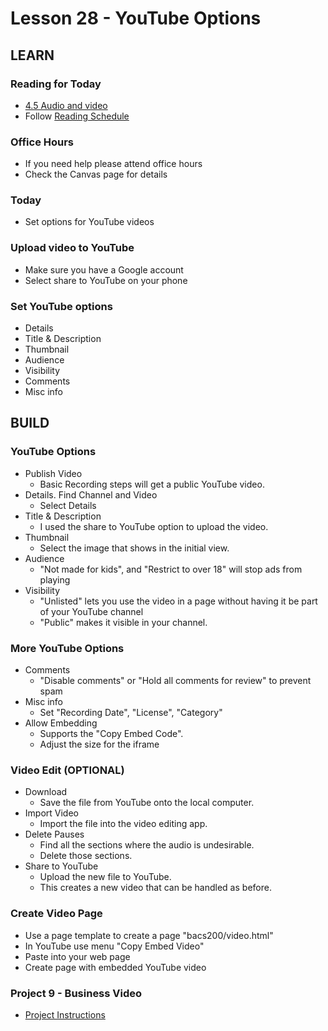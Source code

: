 # Lesson 28 - YouTube Options
    
## LEARN

### Reading for Today
* [4.5 Audio and video](https://learn.zybooks.com/zybook/UNCOBACS200SeamanFall2020/chapter/4/section/5)
* Follow [Reading Schedule](/course/bacs200/docs/ZybooksReading)


### Office Hours
* If you need help please attend office hours
* Check the Canvas page for details


### Today
* Set options for YouTube videos


### Upload video to YouTube
* Make sure you have a Google account
* Select share to YouTube on your phone


### Set YouTube options
* Details 
* Title & Description
* Thumbnail
* Audience
* Visibility
* Comments
* Misc info



## BUILD

### YouTube Options
* Publish Video
    * Basic Recording steps will get a public YouTube video.
* Details. Find Channel and Video
    * Select Details
* Title & Description
    * I used the share to YouTube option to upload the video.
* Thumbnail
    * Select the image that shows in the initial view.
* Audience
    * "Not made for kids", and "Restrict to over 18" will stop ads from playing
* Visibility
    * "Unlisted" lets you use the video in a page without having it be part of your YouTube channel
    * "Public" makes it visible in your channel.


### More YouTube Options
* Comments
    * "Disable comments" or "Hold all comments for review" to prevent spam
* Misc info
    * Set "Recording Date", "License", "Category"
* Allow Embedding
    * Supports the "Copy Embed Code". 
    * Adjust the size for the iframe


### Video Edit (OPTIONAL)
* Download
    * Save the file from YouTube onto the local computer.
* Import Video
    * Import the file into the video editing app.
* Delete Pauses
    * Find all the sections where the audio is undesirable. 
    * Delete those sections.
* Share to YouTube
    * Upload the new file to YouTube. 
    * This creates a new video that can be handled as before.


### Create Video Page
* Use a page template to create a page "bacs200/video.html"
* In YouTube use menu "Copy Embed Video"
* Paste into your web page
* Create page with embedded YouTube video


### Project 9 - Business Video
* [Project Instructions](../project/10)

